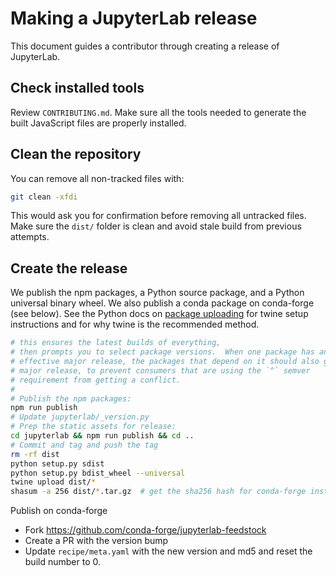 
Making a JupyterLab release
===========================

This document guides a contributor through creating a release of JupyterLab.

Check installed tools
---------------------

Review ``CONTRIBUTING.md``. Make sure all the tools needed to generate the
built JavaScript files are properly installed.

Clean the repository
--------------------

You can remove all non-tracked files with:

```bash
git clean -xfdi
```

This would ask you for confirmation before removing all untracked files. Make
sure the ``dist/`` folder is clean and avoid stale build from
previous attempts.

Create the release
------------------

We publish the npm packages, a Python source package, and a Python universal binary wheel.  We also publish a conda package on conda-forge (see below).
See the Python docs on [package uploading](https://packaging.python.org/guides/tool-recommendations/)
for twine setup instructions and for why twine is the recommended method.

```bash
# this ensures the latest builds of everything,
# then prompts you to select package versions.  When one package has an 
# effective major release, the packages that depend on it should also get a 
# major release, to prevent consumers that are using the `^` semver 
# requirement from getting a conflict.
#
# Publish the npm packages:
npm run publish  
# Update jupyterlab/_version.py
# Prep the static assets for release:
cd jupyterlab && npm run publish && cd ..
# Commit and tag and push the tag
rm -rf dist
python setup.py sdist
python setup.py bdist_wheel --universal
twine upload dist/*
shasum -a 256 dist/*.tar.gz  # get the sha256 hash for conda-forge install
```

Publish on conda-forge

- Fork https://github.com/conda-forge/jupyterlab-feedstock
- Create a PR with the version bump
- Update `recipe/meta.yaml` with the new version and md5 and reset the build number to 0.
